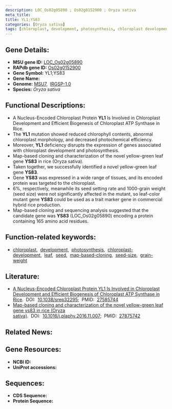 ```yaml
---
description: LOC_Os02g05890 ; Os02g0152900 ; Oryza sativa
meta_title:
title: YL1;YS83
categories: [Oryza sativa]
tags: [chloroplast, development, photosynthesis, chloroplast development, leaf, seed, map-based cloning, seed size, grain weight]
---
```


## Gene Details:
- **MSU gene ID:** [LOC_Os02g05890](http://rice.uga.edu/cgi-bin/ORF_infopage.cgi?orf=LOC_Os02g05890)  
- **RAPdb gene ID:** [Os02g0152900](https://rapdb.dna.affrc.go.jp/locus/?name=Os02g0152900)  
- **Gene Symbol:** YL1;YS83
- **Gene Name:**
- **Genome:**  [MSU7](http://rice.uga.edu/),&nbsp;&nbsp;[IRGSP-1.0](https://rapdb.dna.affrc.go.jp/download/irgsp1.html)
- **Species:** *Oryza sativa*

## Functional Descriptions:
   - A Nucleus-Encoded Chloroplast Protein **YL1** Is Involved in Chloroplast Development and Efficient Biogenesis of Chloroplast ATP Synthase in Rice.
   - The **YL1** mutation showed reduced chlorophyll contents, abnormal chloroplast morphology, and decreased photochemical efficiency.
   - Moreover, **YL1** deficiency disrupts the expression of genes associated with chloroplast development and photosynthesis.
   - Map-based cloning and characterization of the novel yellow-green leaf gene **YS83** in rice (Oryza sativa).
   - Taken together, we successfully identified a novel yellow-green leaf gene **YS83**.
   - Gene **YS83** was expressed in a wide range of tissues, and its encoded protein was targeted to the chloroplast.
   - 6%, respectively, meanwhile its seed setting rate and 1000-grain weight (seed size) were not significantly affected in the mutant, so leaf-color mutant gene **YS83** could be used as a trait marker gene in commercial hybrid rice production.
   - Map-based cloning and sequencing analysis suggested that the candidate gene was **YS83** (LOC_Os02g05890) encoding a protein containing 165 amino acid residues.

## Function-related keywords:
   - [chloroplast](/tags/chloroplast/),&nbsp;&nbsp;[development](/tags/development/),&nbsp;&nbsp;[photosynthesis](/tags/photosynthesis/),&nbsp;&nbsp;[chloroplast-development](/tags/chloroplast-development/),&nbsp;&nbsp;[leaf](/tags/leaf/),&nbsp;&nbsp;[seed](/tags/seed/),&nbsp;&nbsp;[map-based-cloning](/tags/map-based-cloning/),&nbsp;&nbsp;[seed-size](/tags/seed-size/),&nbsp;&nbsp;[grain-weight](/tags/grain-weight/)

## Literature:
   - [A Nucleus-Encoded Chloroplast Protein YL1 Is Involved in Chloroplast Development and Efficient Biogenesis of Chloroplast ATP Synthase in Rice](https://www.doi.org/10.1038/srep32295).&nbsp;&nbsp;DOI:&nbsp;&nbsp;[10.1038/srep32295](https://www.doi.org/10.1038/srep32295);&nbsp;&nbsp;PMID:&nbsp;&nbsp;[27585744](https://pubmed.ncbi.nlm.nih.gov/27585744/)
   - [Map-based cloning and characterization of the novel yellow-green leaf gene ys83 in rice (Oryza sativa)](https://www.doi.org/10.1016/j.plaphy.2016.11.007).&nbsp;&nbsp;DOI:&nbsp;&nbsp;[10.1016/j.plaphy.2016.11.007](https://www.doi.org/10.1016/j.plaphy.2016.11.007);&nbsp;&nbsp;PMID:&nbsp;&nbsp;[27875742](https://pubmed.ncbi.nlm.nih.gov/27875742/)

## Related News:

## Gene Resources:
- **NCBI ID:**  []()
- **UniProt accessions:** [](https://www.uniprot.org/uniprotkb//entry)

## Sequences:
- **CDS Sequence:**
- **Protein Sequence:**
